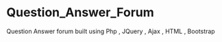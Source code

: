 # Question_Answer_Forum
  Question Answer forum built using Php , JQuery , Ajax , HTML , Bootstrap 
